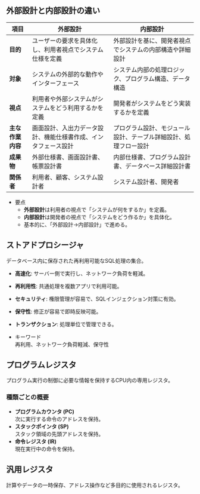 

## 外部設計と内部設計の違い

| **項目**          | **外部設計**                                                              | **内部設計**                                                             |
|-------------------|---------------------------------------------------------------------------|-------------------------------------------------------------------------|
| **目的**          | ユーザーの要求を具体化し、利用者視点でシステム仕様を定義               | 外部設計を基に、開発者視点でシステムの内部構造や詳細設計      |
| **対象**          | システムの外部的な動作やインターフェース | システム内部の処理ロジック、プログラム構造、データ構造             |
| **視点**          | 利用者や外部システムがシステムをどう利用するかを定義                     | 開発者がシステムをどう実装するかを定義                                |
| **主な作業内容**  | 画面設計、入出力データ設計、機能仕様書作成、インタフェース設計 | プログラム設計、モジュール設計、テーブル詳細設計、処理フロー設計 |
| **成果物**        | 外部仕様書、画面設計書、帳票設計書                   | 内部仕様書、プログラム設計書、データベース詳細設計書           |
| **関係者**        | 利用者、顧客、システム設計者               | システム設計者、開発者                      |

- 要点
    - **外部設計**は利用者の視点で「システムが何をするか」を定義。  
    - **内部設計**は開発者の視点で「システムをどう作るか」を具体化。
    - 基本的に、「外部設計→内部設計」で進める。


## ストアドプロシージャ 
データベース内に保存された再利用可能なSQL処理の集合。

- **高速化**: サーバー側で実行し、ネットワーク負荷を軽減。  
- **再利用性**: 共通処理を複数アプリで利用可能。  
- **セキュリティ**: 権限管理が容易で、SQLインジェクション対策に有効。  
- **保守性**: 修正が容易で即時反映可能。  
- **トランザクション**: 処理単位で管理できる。

- キーワード  
再利用、ネットワーク負荷軽減、保守性


## プログラムレジスタ  
プログラム実行の制御に必要な情報を保持するCPU内の専用レジスタ。

### 種類ごとの概要  
- **プログラムカウンタ (PC)**  
  次に実行する命令のアドレスを保持。  
- **スタックポインタ (SP)**  
  スタック領域の先頭アドレスを保持。  
- **命令レジスタ (IR)**  
  現在実行中の命令を保持。


## 汎用レジスタ
計算やデータの一時保存、アドレス操作など多目的に使用されるレジスタ。


